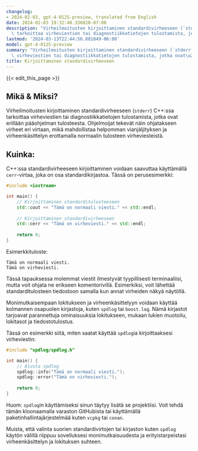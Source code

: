 ```yaml
---
changelog:
- 2024-02-03, gpt-4-0125-preview, translated from English
date: 2024-02-03 19:32:40.336820-07:00
description: "Virheilmoitusten kirjoittaminen standardivirheeseen (`stderr`) C++:ssa\
  \ tarkoittaa virheviestien tai diagnostiikkatietojen tulostamista, jotka ovat\u2026"
lastmod: '2024-03-13T22:44:56.881849-06:00'
model: gpt-4-0125-preview
summary: "Virheilmoitusten kirjoittaminen standardivirheeseen (`stderr`) C++:ssa tarkoittaa\
  \ virheviestien tai diagnostiikkatietojen tulostamista, jotka ovat\u2026"
title: Kirjoittaminen standardivirheeseen
---
```


{{< edit_this_page >}}

## Mikä & Miksi?

Virheilmoitusten kirjoittaminen standardivirheeseen (`stderr`) C++:ssa tarkoittaa virheviestien tai diagnostiikkatietojen tulostamista, jotka ovat erillään pääohjelman tulosteesta. Ohjelmoijat tekevät näin ohjatakseen virheet eri virtaan, mikä mahdollistaa helpomman vianjäljityksen ja virheenkäsittelyn erottamalla normaalin tulosteen virheviesteistä.

## Kuinka:

C++:ssa standardivirheeseen kirjoittaminen voidaan saavuttaa käyttämällä `cerr`-virtaa, joka on osa standardikirjastoa. Tässä on perusesimerkki:

```cpp
#include <iostream>

int main() {
    // Kirjoittaminen standarditulosteeseen
    std::cout << "Tämä on normaali viesti." << std::endl;
    
    // Kirjoittaminen standardivirheeseen
    std::cerr << "Tämä on virheviesti." << std::endl;
    
    return 0;
}
```

Esimerkkituloste:
```
Tämä on normaali viesti.
Tämä on virheviesti.
```

Tässä tapauksessa molemmat viestit ilmestyvät tyypillisesti terminaaliisi, mutta voit ohjata ne erikseen komentorivillä. Esimerkiksi, voit lähettää standarditulosteen tiedostoon samalla kun annat virheiden näkyä näytöllä.

Monimutkaisempaan lokitukseen ja virheenkäsittelyyn voidaan käyttää kolmannen osapuolen kirjastoja, kuten `spdlog` tai `boost.log`. Nämä kirjastot tarjoavat parannettuja ominaisuuksia lokitukseen, mukaan lukien muotoilu, lokitasot ja tiedostotulostus.

Tässä on esimerkki siitä, miten saatat käyttää `spdlog`ia kirjoittaaksesi virheviestin:

```cpp
#include "spdlog/spdlog.h"

int main() {
    // Alusta spdlog
    spdlog::info("Tämä on normaali viesti.");
    spdlog::error("Tämä on virheviesti.");
    
    return 0;
}
```

Huom: `spdlog`in käyttämiseksi sinun täytyy lisätä se projektiisi. Voit tehdä tämän kloonaamalla varaston GitHubista tai käyttämällä paketinhallintajärjestelmää kuten `vcpkg` tai `conan`. 

Muista, että valinta suorien standardivirtojen tai kirjaston kuten `spdlog` käytön välillä riippuu sovelluksesi monimutkaisuudesta ja erityistarpeistasi virheenkäsittelyn ja lokituksen suhteen.

